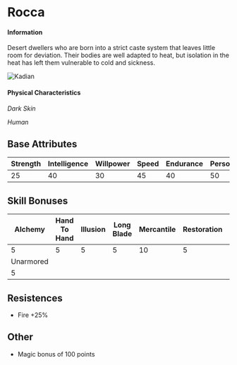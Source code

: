 # Rocca

#### Information

Desert dwellers who are born into a strict caste system that leaves little room for deviation. Their bodies are well adapted to heat, but isolation in the heat has left them vulnerable to cold and sickness.



![Kadian](../../images/Rocca.png)

#### Physical Characteristics

*Dark Skin*

*Human*
## Base Attributes

| Strength  | Intelligence | Willpower  | Speed  | Endurance  | Personality  | Luck  |
|------     |------        |------      |------  |------      |------        |------ |
| 25        | 40           | 30         | 45     | 40         | 50           | 50    |

## Skill Bonuses

| Alchemy  | Hand To Hand | Illusion  | Long Blade  | Mercantile  | Restoration  | Short Blade  | Sneak  | Speechcraft |
|------    |------        |------     |------       |------       |------        |------        |------  | ---         |
| 5        | 5            | 5         | 5           | 10          | 5            | 5            | 5      | 10          |
|Unarmored |
| 5        |


## Resistences
 - Fire +25%

## Other
- Magic bonus of 100 points
